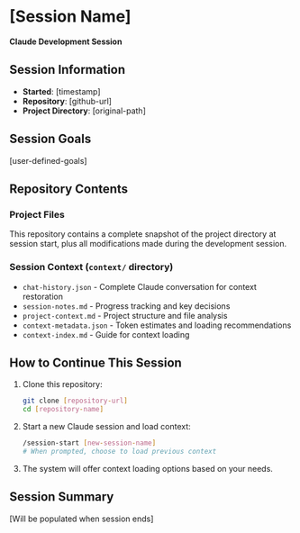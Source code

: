 # [Session Name]

**Claude Development Session**

## Session Information
- **Started**: [timestamp]
- **Repository**: [github-url]
- **Project Directory**: [original-path]

## Session Goals
[user-defined-goals]

## Repository Contents

### Project Files
This repository contains a complete snapshot of the project directory at session start, plus all modifications made during the development session.

### Session Context (`context/` directory)
- `chat-history.json` - Complete Claude conversation for context restoration
- `session-notes.md` - Progress tracking and key decisions
- `project-context.md` - Project structure and file analysis
- `context-metadata.json` - Token estimates and loading recommendations
- `context-index.md` - Guide for context loading

## How to Continue This Session

1. Clone this repository:
   ```bash
   git clone [repository-url]
   cd [repository-name]
   ```

2. Start a new Claude session and load context:
   ```bash
   /session-start [new-session-name]
   # When prompted, choose to load previous context
   ```

3. The system will offer context loading options based on your needs.

## Session Summary
[Will be populated when session ends]
